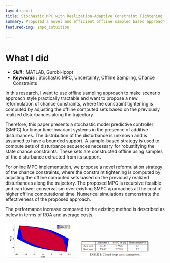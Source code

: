 ```yaml
---
layout: post
title: Stochastic MPC with Realization-Adaptive Constraint Tightening
summary: Proposed a novel and efficient offline sampled based approach to design a stochastic MPC for constrained linear systems with an additive disturbance
featured-img: smpc_intuition

---
```


# What I did

- ***Skill*** : MATLAB, Gurobi-ipopt
- ***Keywords*** : Stochastic MPC, Uncertainty, Offline Sampling, Chance Constraints

In this research, I want to use offline sampling approach to make scenario approach style practically tractable and want to propose a new reformulation of chance constraints, where the constraint tightening is computed by adjusting the offline computed sets based on the previously realized disturbances along the trajectory.

Therefore, this paper presents a stochastic model predictive controller (SMPC) for linear time-invariant systems in the presence of additive disturbances. The distribution of the
disturbance is unknown and is assumed to have a bounded support. A sample-based strategy is used to compute sets of disturbance sequences necessary for robustifying the state chance
constraints. These sets are constructed offline using samples of the disturbance extracted from its support. 

For online MPC implementation, we propose a novel reformulation strategy of the chance constraints, where the constraint tightening is computed by adjusting the offline computed sets based on the
previously realized disturbances along the trajectory.
The proposed MPC is recursive feasible and can lower conservatism over existing SMPC approaches at the cost of higher offline computational time. Numerical simulations demonstrate
the effectiveness of the proposed approach.

The performance increase compared to the existing method is described as below in terms of ROA and average costs.
<p float="left">
  <img src="/assets/smpc/roa_smpc.png" width="45%" />
  <img src="/assets/smpc/smpc_table.png" width="45%" />
</p>
